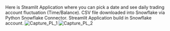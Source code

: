 Here is Steamlit Application where you can pick a date and see daily trading account fluctuation (Time/Balance).
CSV file downloaded into Snowflake via Python Snowflake Connector. 
Streamlit Application build in Snowflake account. ![Capture_PL_1](https://github.com/LiubouNY/P_and_L_Statements_Graphs_Streamlit_App/assets/144833718/89128045-dcc3-417d-9d67-aff1d17ff5f4)
![Capture_PL_2](https://github.com/LiubouNY/P_and_L_Statements_Graphs_Streamlit_App/assets/144833718/86ecfe59-1900-435f-aa6e-7f5fa48bfdf3)
